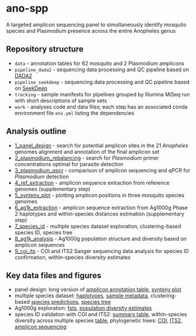 # ano-spp
A targeted amplicon sequencing panel to simultaneously identify mosquito species and Plasmodium presence across the entire Anopheles genus 

## Repository structure

- `data` - annotation tables for 62 mosquito and 2 Plasmodium amplicons  
- `pipeline_dada2` - sequencing data processing and QC pipeline based on [DADA2](https://benjjneb.github.io/dada2/tutorial.html)
- `pipeline_seekdeep` - sequencing data processing and QC pipeline based on [SeekDeep](https://seekdeep.brown.edu/)
- `tracking` - sample manifests for pipelines grouped by Illumina MiSeq run with short descriptions of sample sets
- `work` - analyses code and data files; each step has an associated conda environment file `env.yml` listing the dependencies

## Analysis outline

- [1_panel_design](work/1_panel_design) - search for potential amplicon sites in the 21 _Anopheles_ genomes alignment and annotation of the final amplicon set
- [2_plasmodium_rebalancing](work/2_plasmodium_rebalancing) - search for _Plasmodium_ primer concentrations optimal for parasite detection
- [3_plasmodium_qpcr](work/3_plasmodium_qpcr) - comparison of amplicon sequencing and qPCR for _Plasmodium_ detection
- [4_ref_extraction](work/4_ref_extraction) - amplicon sequence extraction from reference genomes (supplementary step)
- [5_synteny_plot](work/5_synteny_plot) - plotting amplicon positions in three mosquito species genomes
- [6_ag1k_extraction](work/6_ag1k_extraction) - amplicon sequence extraction from Ag1000g Phase 2 haplotypes and within-species distances estimation (supplementary step)
- [7_species_id](work/7_species_id) - multiple species dataset exploration, clustering-based species ID, species tree
- [8_ag1k_analysis](work/8_ag1k_analysis) - Ag1000g population structure and diversity based on amplicon sequences
- [9_coi_its](work/9_coi_its) - COI and ITS2 Sanger sequencing data analysis for species ID confirmation, within-species diversity estimates

## Key data files and figures
 
- panel design: long version of [amplicon annotation table](data/panel_extended_info.csv), [synteny plot](work/5_synteny_plot/synteny_plot.svg)
- multiple species dataset: [haplotypes](work/7_species_id/data/0_haplotypes.csv), [sample metadata](work/7_species_id/data/0_samples.csv), clustering-based [species predictions](work/7_species_id/data/4_spp_predictions.csv), [species tree](work/7_species_id/data/6_species_tree.pdf)
- Ag1000g exploration: [fsts](work/8_ag1k_analysis/data/fsts.csv), [population diversity estimates](work/8_ag1k_analysis/data/diversity.csv)
- species ID validation with COI and ITS2: [summary table](work/9_coi_its/data/species_predictions.csv), within-species diversity across multiple species [table](work/9_coi_its/data/diversity.csv), phylogenetic trees: [COI](work/9_coi_its/data/coi.pdf), [ITS2](work/9_coi_its/data/coi.pdf), [amplicon sequencing](work/7_species_id/data/6_sample_tree.pdf)